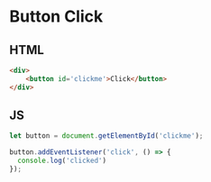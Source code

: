 # Button Click

## HTML
```html
<div>
	<button id='clickme'>Click</button>
</div>

```

## JS
```js
let button = document.getElementById('clickme');

button.addEventListener('click', () => {
  console.log('clicked')
});
```